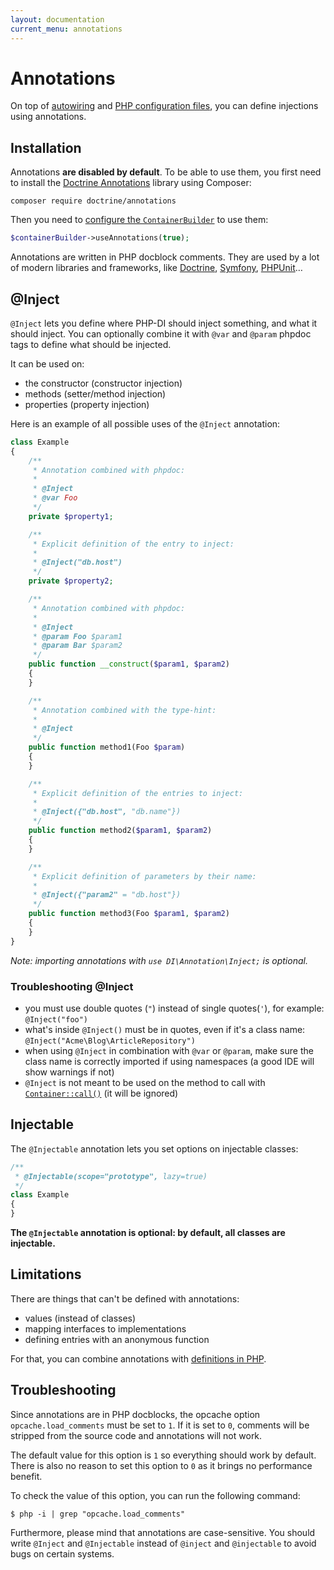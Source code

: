 ```yaml
---
layout: documentation
current_menu: annotations
---
```


# Annotations

On top of [autowiring](autowiring.md) and [PHP configuration files](php-definitions.md), you can define injections using annotations.

## Installation

Annotations **are disabled by default**. To be able to use them, you first need to install the [Doctrine Annotations](http://doctrine-common.readthedocs.org/en/latest/reference/annotations.html) library using Composer:

```
composer require doctrine/annotations
```

Then you need to [configure the `ContainerBuilder`](container-configuration.md) to use them:

```php
$containerBuilder->useAnnotations(true);
```

Annotations are written in PHP docblock comments. They are used by a lot of modern libraries and frameworks, like [Doctrine](http://docs.doctrine-project.org/projects/doctrine-orm/en/latest/index.html), [Symfony](http://symfony.com/), [PHPUnit](http://www.phpunit.de/)…

## @Inject

`@Inject` lets you define where PHP-DI should inject something, and what it should inject. You can optionally combine it with `@var` and `@param` phpdoc tags to define what should be injected.

It can be used on:

- the constructor (constructor injection)
- methods (setter/method injection)
- properties (property injection)

Here is an example of all possible uses of the `@Inject` annotation:

```php
class Example
{
    /**
     * Annotation combined with phpdoc:
     *
     * @Inject
     * @var Foo
     */
    private $property1;

    /**
     * Explicit definition of the entry to inject:
     *
     * @Inject("db.host")
     */
    private $property2;

    /**
     * Annotation combined with phpdoc:
     *
     * @Inject
     * @param Foo $param1
     * @param Bar $param2
     */
    public function __construct($param1, $param2)
    {
    }

    /**
     * Annotation combined with the type-hint:
     *
     * @Inject
     */
    public function method1(Foo $param)
    {
    }

    /**
     * Explicit definition of the entries to inject:
     *
     * @Inject({"db.host", "db.name"})
     */
    public function method2($param1, $param2)
    {
    }

    /**
     * Explicit definition of parameters by their name:
     *
     * @Inject({"param2" = "db.host"})
     */
    public function method3(Foo $param1, $param2)
    {
    }
}
```

*Note: importing annotations with `use DI\Annotation\Inject;` is optional.*

### Troubleshooting @Inject

- you must use double quotes (`"`) instead of single quotes(`'`), for example: `@Inject("foo")`
- what's inside `@Inject()` must be in quotes, even if it's a class name: `@Inject("Acme\Blog\ArticleRepository")`
- when using `@Inject` in combination with `@var` or `@param`, make sure the class name is correctly imported if using namespaces (a good IDE will show warnings if not)
- `@Inject` is not meant to be used on the method to call with [`Container::call()`](container.md#call) (it will be ignored)

## Injectable

The `@Injectable` annotation lets you set options on injectable classes:

```php
/**
 * @Injectable(scope="prototype", lazy=true)
 */
class Example
{
}
```

**The `@Injectable` annotation is optional: by default, all classes are injectable.**

## Limitations

There are things that can't be defined with annotations:

- values (instead of classes)
- mapping interfaces to implementations
- defining entries with an anonymous function

For that, you can combine annotations with [definitions in PHP](php-definitions.md).

## Troubleshooting

Since annotations are in PHP docblocks, the opcache option `opcache.load_comments` must be set to `1`. If it is set to `0`, comments will be stripped from the source code and annotations will not work.

The default value for this option is `1` so everything should work by default. There is also no reason to set this option to `0` as it brings no performance benefit.

To check the value of this option, you can run the following command:

```
$ php -i | grep "opcache.load_comments"
```

Furthermore, please mind that annotations are case-sensitive. You should write `@Inject` and `@Injectable` instead of `@inject` and `@injectable` to avoid bugs on certain systems.

